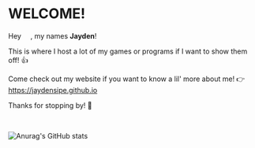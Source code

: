 WELCOME!
===============
                                                           
Hey <img src="https://media.giphy.com/media/hvRJCLFzcasrR4ia7z/giphy.gif" width="15px">, my names **Jayden**!

This is where I host a lot of my games or programs if I want to show them off! 👍 

Come check out my website if you want to know a lil' more about me! 👉 https://jaydensipe.github.io

Thanks for stopping by! 🤝

<br>

![Anurag's GitHub stats](https://github-readme-stats.vercel.app/api?username=jaydensipe&count_private=true&theme=dracula)
